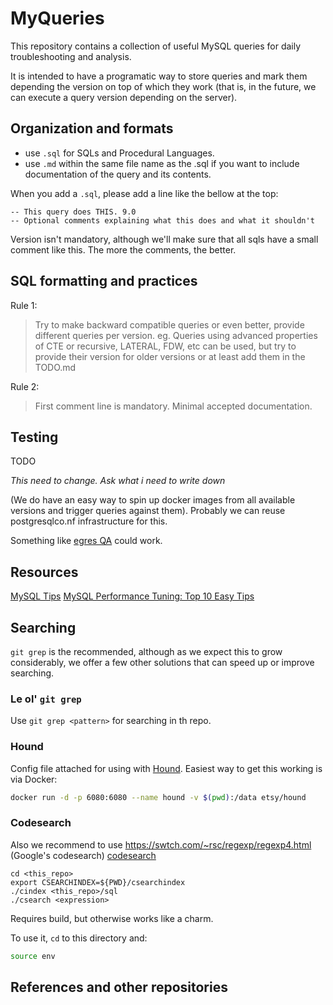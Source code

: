 # MyQueries

This repository contains a collection of useful MySQL queries for daily
troubleshooting and analysis.

It is intended to have a programatic way to store queries and mark them depending
the version on top of which they work (that is, in the future, we can execute
a query version depending on the server).

## Organization and formats

- use `.sql` for SQLs and Procedural Languages.
- use `.md` within the same file name as the .sql if you want to include 
  documentation of the query and its contents.


When you add a `.sql`, please add a line like the bellow at the top:

```
-- This query does THIS. 9.0
-- Optional comments explaining what this does and what it shouldn't
```

Version isn't mandatory, although we'll make sure that all sqls have a small comment like this.
The more the comments, the better.


## SQL formatting and practices

Rule 1:

> Try to make backward compatible queries or even better, provide different queries per version.
> eg. Queries using advanced properties of CTE or recursive, LATERAL, FDW, etc can be used, but
> try to provide their version for older versions or at least add them in the TODO.md

Rule 2: 

> First comment line is mandatory. Minimal accepted documentation.

## Testing

TODO

*This need to change. Ask what i need to write down*

(We do have an easy way to spin up docker images from all available versions and trigger queries
against them). Probably we can reuse postgresqlco.nf infrastructure for this.

Something like [egres QA](https://gitlab.com/ongresinc/devel/egres/egres_qa/tree/compose) could work.


## Resources

[MySQL Tips](https://www.mysqltutorial.org/mysqltips.aspx) 
[MySQL Performance Tuning: Top 10 Easy Tips](https://blogs.oracle.com/mysql/post/mysql-performance-tuning-top-10-easy-tips)

## Searching

`git grep` is the recommended, although as we expect this to grow considerably,
we offer a few other solutions that can speed up or improve searching.

### Le ol' `git grep`

Use `git grep <pattern>` for searching in th repo.

### Hound

Config file attached for using with [Hound](https://github.com/etsy/hound). Easiest way to get this working is via Docker:

```bash
docker run -d -p 6080:6080 --name hound -v $(pwd):/data etsy/hound
```

### Codesearch

Also we recommend to use https://swtch.com/~rsc/regexp/regexp4.html (Google's codesearch)
[codesearch](https://github.com/google/codesearch)

```
cd <this_repo>
export CSEARCHINDEX=${PWD}/csearchindex
./cindex <this_repo>/sql
./csearch <expression>
```

Requires build, but otherwise works like a charm.

To use it, `cd` to this directory and:

```sh
source env
```


## References and other repositories